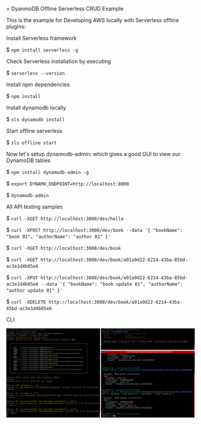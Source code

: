 = DyanmoDB Offline Serverless CRUD Example

This is the example for Developing AWS locally with Serverless offline plugins:

Install Serverless framework 

$ `npm install serverless -g`

Check Serverless installation by executing

$ `serverless --version`

Install npm dependencies 

$ `npm install`

Install dynamodb locally

$ `sls dynamodb install`

Start offline serverless

$ `sls offline start`

Now let's setup dynamodb-admin: which gives a good GUI to view our DynamoDB tables

$ `npm install dynamodb-admin -g`

$ `export DYNAMO_ENDPOINT=http://localhost:8000`

$ `dynamodb-admin`

All API testing samples

$ `curl -XGET http://localhost:3000/dev/hello`

$ `curl -XPOST http://localhost:3000/dev/book --data '{ "bookName": "book 01", "authorName": "author 01" }'`

$ `curl -XGET http://localhost:3000/dev/book`

$ `curl -XGET http://localhost:3000/dev/book/a01a9d22-6214-43ba-85bd-ac3e1d4b05e6`

$ `curl -XPUT http://localhost:3000/dev/book/a01a9d22-6214-43ba-85bd-ac3e1d4b05e6 --data '{ "bookName": "book update 01", "authorName": "author update 01" }'`

$ `curl -XDELETE http://localhost:3000/dev/book/a01a9d22-6214-43ba-85bd-ac3e1d4b05e6`

CLI 

![DyanmoDB Offline Serverless CRUD](books.png)